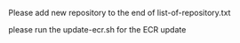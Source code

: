 Please add new repository to the end of list-of-repository.txt

please run the update-ecr.sh for the ECR update

